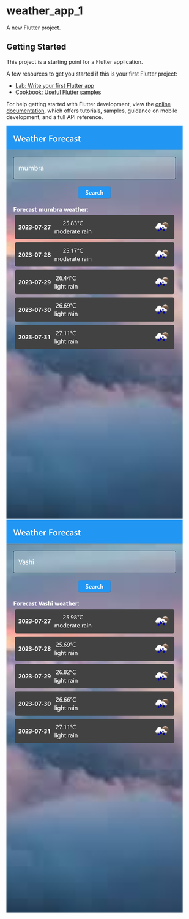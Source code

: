 # weather_app_1

A new Flutter project.

## Getting Started

This project is a starting point for a Flutter application.

A few resources to get you started if this is your first Flutter project:

- [Lab: Write your first Flutter app](https://docs.flutter.dev/get-started/codelab)
- [Cookbook: Useful Flutter samples](https://docs.flutter.dev/cookbook)

For help getting started with Flutter development, view the
[online documentation](https://docs.flutter.dev/), which offers tutorials,
samples, guidance on mobile development, and a full API reference.

<img src="./WeatherAppImages/localhost_58203_(Samsung Galaxy S20 Ultra).png" alt="Image of weather app"/> 
<img src="./WeatherAppImages/localhost_58203_(Samsung Galaxy S20 Ultra) (1).png" alt="Image of weather app"/>